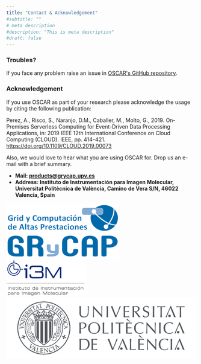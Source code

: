 ```yaml
---
title: "Contact & Acknowledgement"
#subtitle: ""
# meta description
#description: "This is meta description"
#draft: false
---
```



### Troubles?
If you face any problem raise an issue in [OSCAR's GitHub repository](https://github.com/grycap/oscar/issues).

### Acknowledgement
If you use OSCAR as part of your research please acknowledge the usage by citing the following publication:

Perez, A., Risco, S., Naranjo, D.M., Caballer, M., Molto, G., 2019. On-Premises Serverless Computing for Event-Driven Data Processing Applications, in: 2019 IEEE 12th International Conference on Cloud Computing (CLOUD). IEEE, pp. 414–421. https://doi.org/10.1109/CLOUD.2019.00073

Also, we would love to hear what you are using OSCAR for. Drop us an e-mail with a brief summary.

* **Mail: products@grycap.upv.es** 
* **Address: Instituto de Instrumentación para Imagen Molecular, Universitat Politècnica de València, Camino de Vera S/N, 46022 Valencia, Spain**

![GRyCAP-logo](/images/logo-grycap.png)
![I3M-logo](/images/logo-i3m.jpg)
![UPV-logo](/images/marca_UPV_principal_color.svg)

